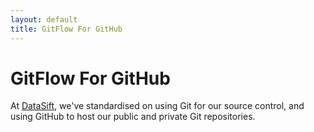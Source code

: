 ```yaml
---
layout: default
title: GitFlow For GitHub
---
```

GitFlow For GitHub
==================

At [DataSift](http://datasift.com), we've standardised on using Git for our source control, and using GitHub to host our public and private Git repositories.
